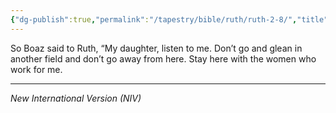 ```yaml
---
{"dg-publish":true,"permalink":"/tapestry/bible/ruth/ruth-2-8/","title":"Ruth 2:8","hide":true,"tags":["bible-verse","bible-verse"],"dgHomeLink":true,"dgShowLocalGraph":true,"dgEnableSearch":true}
---
```



So Boaz said to Ruth, “My daughter, listen to me. Don’t go and glean in another field and don’t go away from here. Stay here with the women who work for me.

---
*New International Version (NIV)*